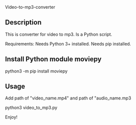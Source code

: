Video-to-mp3-converter

## Description

This is converter for video to mp3.
Is a Python script.

Requirements:
Needs Python 3+ installed.
Needs pip installed.

## Install Python module moviepy

python3 -m pip install moviepy

## Usage

Add path of "video_name.mp4" and path of "audio_name.mp3

python3 video_to_mp3.py

Enjoy!
